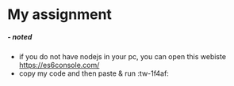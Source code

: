 # My assignment

##### -  noted
- if you do not have nodejs in your pc, you can open this webiste https://es6console.com/
- copy my code and then paste & run :tw-1f4af:

